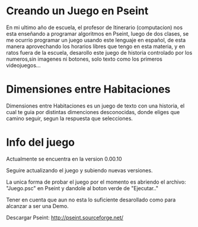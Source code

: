 # Creando un Juego en Pseint

En mi ultimo año de escuela, el profesor de Itinerario (computacion) nos esta enseñando a programar algoritmos en Pseint, luego de dos clases, se me ocurrio programar un juego usando este lenguaje en español, de esta manera aprovechando los horarios libres que tengo en esta materia, y en ratos fuera de la escuela, desarollo este juego de historia controlado por los numeros,sin imagenes ni botones, solo texto como los primeros videojuegos...

# Dimensiones entre Habitaciones

Dimensiones entre Habitaciones es un juego de texto con una historia, el cual te guia por distintas dimenciones desconocidas, donde eliges que camino seguir, segun la respuesta que selecciones.

# Info del juego

Actualmente se encuentra en la version 0.00.10

Seguire actualizando el juego y subiendo nuevas versiones.

La unica forma de probar el juego por el momento es abriendo el archivo: "Juego.psc" en Pseint y dandole al boton verde de "Ejecutar.."

Tener en cuenta que aun no esta lo suficiente desarollado como para alcanzar a ser una Demo.

Descargar Pseint: http://pseint.sourceforge.net/
